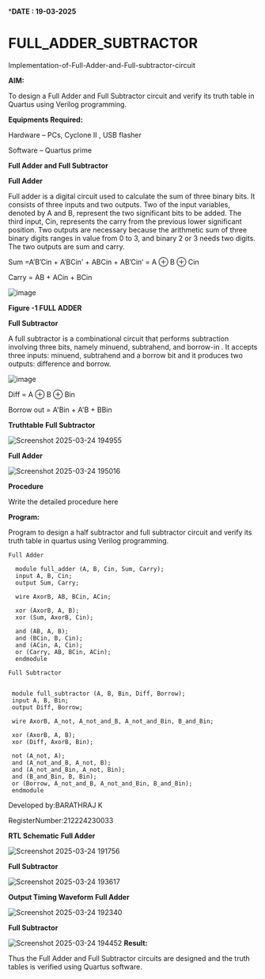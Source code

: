 ***DATE : 19-03-2025**
# FULL_ADDER_SUBTRACTOR

Implementation-of-Full-Adder-and-Full-subtractor-circuit

**AIM:**

To design a Full Adder and Full Subtractor circuit and verify its truth table in Quartus using Verilog programming.

**Equipments Required:**

Hardware – PCs, Cyclone II , USB flasher

Software – Quartus prime

**Full Adder and Full Subtractor**

**Full Adder**

Full adder is a digital circuit used to calculate the sum of three binary bits. It consists of three inputs and two outputs. Two of the input variables, denoted by A and B, represent the two significant bits to be added. The third input, Cin, represents the carry from the previous lower significant position. Two outputs are necessary because the arithmetic sum of three binary digits ranges in value from 0 to 3, and binary 2 or 3 needs two digits. The two outputs are sum and carry.

Sum =A’B’Cin + A’BCin’ + ABCin + AB’Cin’ = A ⊕ B ⊕ Cin 

Carry = AB + ACin + BCin

![image](https://github.com/naavaneetha/FULL_ADDER_SUBTRACTOR/assets/154305477/0f30ba51-5ffb-4198-845f-18e054f675e7)

**Figure -1 FULL ADDER**

**Full Subtractor**

A full subtractor is a combinational circuit that performs subtraction involving three bits, namely minuend, subtrahend, and borrow-in . It accepts three inputs: minuend, subtrahend and a borrow bit and it produces two outputs: difference and borrow.

![image](https://github.com/naavaneetha/FULL_ADDER_SUBTRACTOR/assets/154305477/02b24f51-ab51-4304-9ad6-7b81ffc1ead5)

Diff = A ⊕ B ⊕ Bin 

Borrow out = A'Bin + A'B + BBin

**Truthtable**
**Full Subtractor**

![Screenshot 2025-03-24 194955](https://github.com/user-attachments/assets/d6a8f9ad-489f-42a2-8c11-835f64cce0ac)

**Full Adder**

![Screenshot 2025-03-24 195016](https://github.com/user-attachments/assets/a10c4f05-cd54-4098-92aa-bcdfeee0e42c)

**Procedure**

Write the detailed procedure here

**Program:**

 Program to design a half subtractor and full subtractor circuit and verify its truth table in quartus using Verilog programming. 
 ```
Full Adder

   module full_adder (A, B, Cin, Sum, Carry); 
   input A, B, Cin;
   output Sum, Carry;

   wire AxorB, AB, BCin, ACin;

   xor (AxorB, A, B);           
   xor (Sum, AxorB, Cin);       

   and (AB, A, B);              
   and (BCin, B, Cin);          
   and (ACin, A, Cin);          
   or (Carry, AB, BCin, ACin);  
   endmodule

 Full Subtractor

  
  module full_subtractor (A, B, Bin, Diff, Borrow);
  input A, B, Bin;
  output Diff, Borrow;

  wire AxorB, A_not, A_not_and_B, A_not_and_Bin, B_and_Bin;

  xor (AxorB, A, B);               
  xor (Diff, AxorB, Bin);          

  not (A_not, A);                
  and (A_not_and_B, A_not, B);     
  and (A_not_and_Bin, A_not, Bin); 
  and (B_and_Bin, B, Bin);         
  or (Borrow, A_not_and_B, A_not_and_Bin, B_and_Bin); 
  endmodule
``` 
 Developed by:BARATHRAJ K
 
 RegisterNumber:212224230033


**RTL Schematic**
**Full Adder**

![Screenshot 2025-03-24 191756](https://github.com/user-attachments/assets/c4ee73bc-be52-4108-b2de-dbd5d75c95bd)

**Full Subtractor**

![Screenshot 2025-03-24 193617](https://github.com/user-attachments/assets/1f94574b-c59e-41f5-ab0f-cfb0b87e01f9)

**Output Timing Waveform**
**Full Adder**

![Screenshot 2025-03-24 192340](https://github.com/user-attachments/assets/d4865cb5-26a1-400a-a47d-309852ac43d0)

**Full Subtractor**

![Screenshot 2025-03-24 194452](https://github.com/user-attachments/assets/f83614cf-3a2f-4765-b53e-37280b34588f)
**Result:**

Thus the Full Adder and Full Subtractor circuits are designed and the truth tables is verified using Quartus software.



